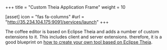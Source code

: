 +++
title = "Custom Theia Application Frame"
weight = 10

[asset]
  icon = "fas fa-columns"
  #url = "http://35.234.104.175:9091/services/launch"
+++

The coffee editor is based on Eclipse Theia and adds a number of custom extensions to it. This includes client and server extensions. therefore, it is a good blueprint on [how to create your own tool based on Eclipse Theia](https://eclipsesource.com/technology/eclipse-theia).